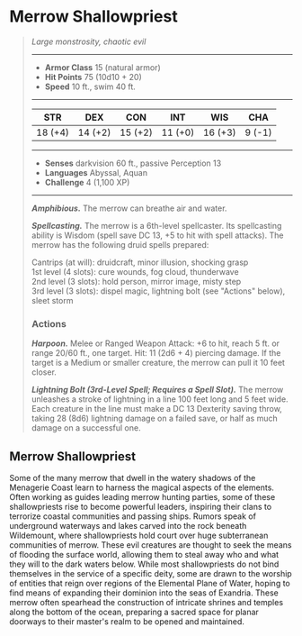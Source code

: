 # Merrow Shallowpriest
>*Large monstrosity, chaotic evil*
>___
>- **Armor Class** 15 (natural armor)
>- **Hit Points** 75 (10d10 + 20)
>- **Speed** 10 ft., swim 40 ft.
>___
>|STR|DEX|CON|INT|WIS|CHA|
>|:---:|:---:|:---:|:---:|:---:|:---:|
>|18 (+4)|14 (+2)|15 (+2)|11 (+0)|16 (+3)|9 (-1)|
>___
>- **Senses** darkvision 60 ft., passive Perception 13
>- **Languages** Abyssal, Aquan
>- **Challenge** 4 (1,100 XP)
>___
>***Amphibious.*** The merrow can breathe air and water.  
>
>***Spellcasting.*** The merrow is a 6th-level spellcaster. Its spellcasting ability is Wisdom (spell save DC 13, +5 to hit with spell attacks). The merrow has the following druid spells prepared:  
>
>Cantrips (at will): druidcraft, minor illusion, shocking grasp  
>1st level (4 slots): cure wounds, fog cloud, thunderwave  
>2nd level (3 slots): hold person, mirror image, misty step  
>3rd level (3 slots): dispel magic, lightning bolt (see "Actions" below), sleet storm  
>
>### Actions
>***Harpoon.*** Melee  or Ranged Weapon Attack: +6 to hit, reach 5 ft. or range 20/60 ft., one target. Hit: 11 (2d6 + 4) piercing damage. If the target is a Medium or smaller creature, the merrow can pull it 10 feet closer.  
>
>***Lightning Bolt (3rd-Level Spell; Requires a Spell Slot).*** The merrow unleashes a stroke of lightning in a line 100 feet long and 5 feet wide. Each creature in the line must make a DC 13 Dexterity saving throw, taking 28 (8d6) lightning damage on a failed save, or half as much damage on a successful one.
## Merrow Shallowpriest
Some of the many merrow that dwell in the watery shadows of the Menagerie Coast learn to harness the magical aspects of the elements. Often working as guides leading merrow hunting parties, some of these shallowpriests rise to become powerful leaders, inspiring their clans to terrorize coastal communities and passing ships.
Rumors speak of underground waterways and lakes carved into the rock beneath Wildemount, where shallowpriests hold court over huge subterranean communities of merrow. These evil creatures are thought to seek the means of flooding the surface world, allowing them to steal away who and what they will to the dark waters below.
While most shallowpriests do not bind themselves in the service of a specific deity, some are drawn to the worship of entities that reign over regions of the Elemental Plane of Water, hoping to find means of expanding their dominion into the seas of Exandria. These merrow often spearhead the construction of intricate shrines and temples along the bottom of the ocean, preparing a sacred space for planar doorways to their master's realm to be opened and maintained.